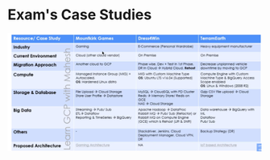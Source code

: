 # Exam's Case Studies


<img src="../images/GCP_Professional_Cloud_Architect_Case_Studies.png"
     alt="GCP_Professional_Cloud_Architect_Case_Studies.png"
     style="float: left; margin-right: 10px;" />
